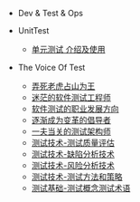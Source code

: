 - Dev & Test & Ops



 - UnitTest

    - [单元测试 介绍及使用](books/UnitTest/UnitTesting.md)

 - The Voice Of Test

   - [弄死老虎占山为王](books/大话测试.md)
   - [迷茫的软件测试工程师](books/软件测试的职业发展方向-迷茫的软件测试工程师.md)
   - [软件测试的职业发展方向](books/软件测试的职业发展方向-概述.md)
   - [逐渐成为变革的倡导者](books/逐渐成为变革的倡导者-概述.md)
   - [一夫当关的测试架构师](books/软件测试架构师-概述.md)
   - [测试技术-测试质量评估](books/测试质量评估-概述.md)
   - [测试技术-缺陷分析技术](books/缺陷分析技术-概述.md)
   - [测试技术-风险分析技术](books/测试风险分析技术-概述.md)
   - [测试技术-测试方法和策略](books/测试方法和策略-概述.md)
   - [测试基础-测试概念测试术语](books/测试基础-概述.md)

